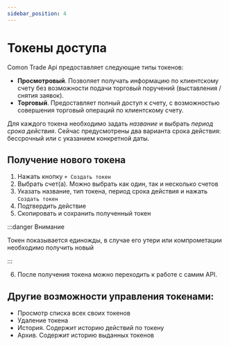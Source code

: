 ```yaml
---
sidebar_position: 4
---
```


# Токены доступа

Comon Trade Api предоставляет следующие типы токенов:

- **Просмотровый**. Позволяет получать информацию по клиентскому счету без возможности подачи торговый поручений (выставления / снятия заявок).
- **Торговый**. Предоставляет полный доступ к счету, с возможностью совершения торговый операций по клиентскому счету.

Для каждого токена необходимо задать _название_ и выбрать _период срока действия_. Сейчас предусмотрены два варианта срока действия: бессрочный или с указанием конкретной даты.

## Получение нового токена

1. Нажать кнопку `+ Создать токен`
2. Выбрать счет(а). Можно выбрать как один, так и несколько счетов
3. Указать название, тип токена, период срока действия и нажать `Создать токен`
4. Подтвердить действие
5. Скопировать и сохранить полученный токен

:::danger Внимание

Токен показывается единожды, в случае его утери или компрометации необходимо получить новый

:::

6. После получения токена можно переходить к работе с самим API.

## Другие возможности управления токенами:

- Просмотр списка всех своих токенов
- Удаление токена
- История. Содержит историю действий по токену
- Архив. Содержит историю выданных токенов
